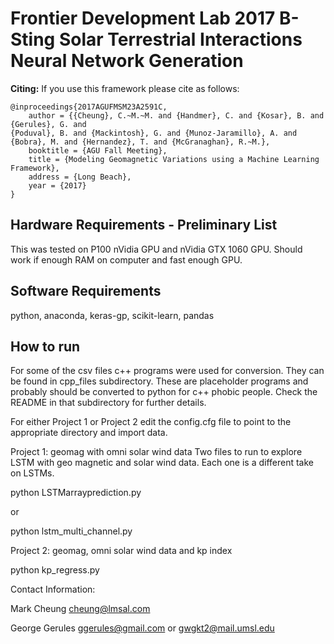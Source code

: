 Frontier Development Lab 2017
B-Sting Solar Terrestrial Interactions Neural Network Generation
================================================================

**Citing:** If you use this framework please cite as follows:

    @inproceedings{2017AGUFMSM23A2591C,
        author = {{Cheung}, C.~M.~M. and {Handmer}, C. and {Kosar}, B. and {Gerules}, G. and 
	{Poduval}, B. and {Mackintosh}, G. and {Munoz-Jaramillo}, A. and 
	{Bobra}, M. and {Hernandez}, T. and {McGranaghan}, R.~M.},
        booktitle = {AGU Fall Meeting},
        title = {Modeling Geomagnetic Variations using a Machine Learning Framework},
        address = {Long Beach},
        year = {2017}
    }


Hardware Requirements - Preliminary List
---------------------
This was tested on P100 nVidia GPU and nVidia GTX 1060 GPU.  Should work if enough RAM on computer and fast enough GPU.

Software Requirements
------------
python, anaconda, keras-gp, scikit-learn, pandas

How to run
-----

For some of the csv files c++ programs were used for conversion.  They can be found in cpp_files subdirectory.  These are placeholder programs and probably should be converted to python for c++ phobic people.  Check the README in that subdirectory for further details.  

For either Project 1 or Project 2 edit the config.cfg file to point to the appropriate directory and import data.

Project 1: geomag with omni solar wind data
Two files to run to explore LSTM with geo magnetic and solar wind data.  Each one is a different take on LSTMs.

python LSTMarrayprediction.py

or 

python lstm_multi_channel.py

Project 2: geomag, omni solar wind data and kp index

python kp_regress.py


Contact Information: 

Mark Cheung cheung@lmsal.com

George Gerules ggerules@gmail.com or gwgkt2@mail.umsl.edu

